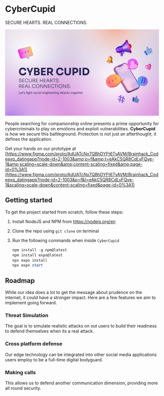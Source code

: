 # CyberCupid

SECURE HEARTS. REAL CONNECTIONS.

![CyberCupid Home](image.png)

People searching for companionship online presents a prime opportunity for cybercriminals to play on emotions and exploit vulnerabilities. **CyberCupid** is how we secure this battleground. Protection is not just an afterthought, it defines the application.

Get your hands on our prototype at [https://www.figma.com/proto/AdUATcNx7QBhDYFt6TvAVM/Brainhack_Codeexp_datingapp?node-id=2-1003&amp;p=f&amp;t=eAkC5QR8CdLyFQve-1&amp;scaling=scale-down&amp;content-scaling=fixed&amp;page-id=0%3A1](https://www.figma.com/proto/AdUATcNx7QBhDYFt6TvAVM/Brainhack_Codeexp_datingapp?node-id=2-1003&p=f&t=eAkC5QR8CdLyFQve-1&scaling=scale-down&content-scaling=fixed&page-id=0%3A1)

## Getting started

To get the project started from scratch, follow these steps:

1. Install NodeJS and NPM from https://nodejs.org/en
2. Clone the repo using `git clone` on terminal
3. Run the following commands when inside `CyberCupid`

   ```powershell
   npm install -g npm@latest
   npm install expo@latest
   npx expo install
   npx expo start
   ```

## Roadmap

While our idea does a lot to get the message about prudence on the internet, it could have a stronger impact. Here are a few features we aim to implement going forward.

### Threat Simulation

The goal is to simulate realistic attacks on out users to build their readiness to defend themselves when its a real attack.

### Cross platform defense

Our edge technology can be integrated into other social media applications users employ to be a full-time digital bodyguard.

### Making calls

This allows us to defend another communication dimension, providing more all round security.
